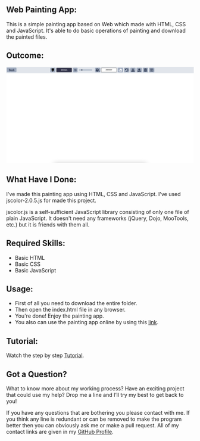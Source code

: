 ## Web Painting App:
This is a simple painting app based on Web which made with HTML, CSS and JavaScript. It's able to do basic operations of painting and download the painted files.


## Outcome:
<p align="center">
<a href="https://mdrakibulislam-zero.github.io/WebPaintingApp/" ><img width="1000px" height="auto" title="Painting App" alt="Painting App"
src="https://github.com/mdrakibulislam-zero/WebPaintingApp/blob/main/Outcome.png" /></a></p>


## What Have I Done:
I've made this painting app using HTML, CSS and JavaScript. I've used jscolor-2.0.5.js for made this project.

jscolor.js is a self-sufficient JavaScript library consisting of only one file of plain JavaScript. It doesn't need any frameworks (jQuery, Dojo, MooTools, etc.) but it is friends with them all.


## Required Skills:
- Basic HTML
- Basic CSS
- Basic JavaScript


## Usage:
- First of all you need to download the entire folder.
- Then open the index.html file in any browser.
- You're done! Enjoy the painting app.
- You also can use the painting app online by using this <a href="https://mdrakibulislam-zero.github.io/WebPaintingApp/" > link</a>.


## Tutorial:
Watch the step by step <a href="#">Tutorial</a>.


## Got a Question?
What to know more about my working process? Have an exciting project that could use my help? Drop me a line and I’ll try my best to get back to you!

If you have any questions that are bothering you please contact with me. If you think any line is redundant or can be removed to make the program better then you can obviously ask me or make a pull request. All of my contact links are given in my <a href="https://github.com/mdrakibulislam-zero/"> GitHub Profile</a>.
